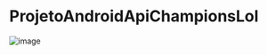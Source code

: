 # ProjetoAndroidApiChampionsLol


![image](https://user-images.githubusercontent.com/18018049/48420164-f0486680-e740-11e8-835a-32373bce9068.png)






























